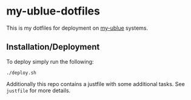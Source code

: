 # my-ublue-dotfiles

This is my dotfiles for deployment on [my-ublue](https://github.com/magnouvean/my-ublue)
systems.

## Installation/Deployment

To deploy simply run the following:

```{shell}
./deploy.sh
```

Additionally this repo contains a justfile with some additional tasks. See
`justfile` for more details.
